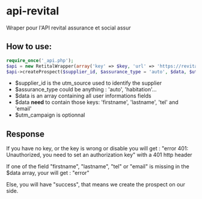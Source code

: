 # api-revital
Wraper pour l'API revital assurance et social assur


## How to use: 
```php
require_once('_api.php');
$api = new RetitalWrapper(array('key' => $key, 'url' => 'https://revital.adsolue.com/api'));
$api->createProspect($supplier_id, $assurance_type = 'auto', $data, $utm_campaign);
```

* $supplier_id is the utm_source used to identify the supplier
* $assurance_type could be anything : 'auto', 'habitation'…
* $data is an array containing all user informations fields
* $data **need** to contain those keys: 'firstname', 'lastname', 'tel' and 'email'
* $utm_campaign is optionnal

## Response

If you have no key, or the key is wrong or disable you will get :
"error 401: Unauthorized, you need to set an authorization key" with a 401 http header

If one of the field "firstname", "lastname", "tel" or "email" is missing in the $data array, your will get : "error"

Else, you will have "success", that means we create the prospect on our side.
